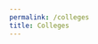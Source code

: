```yaml
---
permalink: /colleges
title: Colleges
---
```


<html lang="en">
<head>
    <meta charset="UTF-8">
    <meta name="viewport" content="width=device-width, initial-scale=1.0">
    <title>Colleges</title>
    <link href="https://cdn.jsdelivr.net/npm/bootstrap@5.3.2/dist/css/bootstrap.min.css" rel="stylesheet" integrity="sha384-T3c6CoIi6uLrA9TneNEoa7RxnatzjcDSCmG1MXxSR1GAsXEV/Dwwykc2MPK8M2HN" crossorigin="anonymous">
    <style>
        .college-body {
            background-color: #f4f7f6;
            font-family: 'Arial', sans-serif;
        }
        .college-container {
            margin-top: 50px;
        }
        .college-h1 {
            color: #333;
            text-align: center;
            margin-bottom: 40px;
        }
        .college-search-bar {
            margin-bottom: 30px;
            border-radius: 30px;
            padding: 20px;
            font-size: 18px;
        }
        .college-card {
            transition: transform 0.3s ease-in-out;
            border-radius: 20px;
            overflow: hidden;
            border: none;
            box-shadow: 0 6px 10px rgba(0, 0, 0, 0.1);
        }

        .college-card:hover {
            transform: scale(1.05);
        }

        .college-card-img-top {
            height: 200px;
            object-fit: cover;
        }

        .college-card-title, .college-card-text {
            color: #333;
        }

        .college-btn-primary {
            background-color: #3498db;
            border: none;
            border-radius: 20px;
            padding: 10px 20px;
            font-size: 16px;
        }
        .college-btn-primary:hover {
            background-color: #48a2ca;
        }
        @media (max-width: 768px) {
            .college-h1 {
                font-size: 24px;
            }
        }
    </style>
</head>
<body class="college-body">

<div class="container college-container">
    <h1 class="college-h1">Explore Colleges</h1>
    <input type="text" id="search-bar" class="form-control college-search-bar" placeholder="Search by name or location">
    <div class="row" id="college-cards"></div>
</div>

<script src="https://cdn.jsdelivr.net/npm/bootstrap@5.3.2/dist/js/bootstrap.bundle.min.js" integrity="sha384-C6RzsynM9kWDrMNeT87bh95OGNyZPhcTNXj1NW7RuBCsyN/o0jlpcV8Qyq46cDfL" crossorigin="anonymous"></script>

<script>
    document.addEventListener('DOMContentLoaded', () => {
        const collegeCardsContainer = document.getElementById('college-cards');
        const searchBar = document.getElementById('search-bar');
        const placeholderImageUrl = 'https://www.avantistones.com/images/noImage.png';
        let collegesData = [];
        
        async function fetchData() {
            try {
                const response = await fetch('https://collegerankings.stu.nighthawkcodingsociety.com/api/college/colleges');
                const data = await response.json();
                collegesData = data;
                renderColleges(collegesData);
            } catch (error) {
                console.error('Error fetching data:', error);
            }
        }
        
        function renderColleges(colleges) {
            collegeCardsContainer.innerHTML = '';
            colleges.forEach(college => {
                const collegeCard = document.createElement('div');
                collegeCard.classList.add('col-lg-4', 'col-md-6', 'mb-4');
                collegeCard.innerHTML = `
                    <div class="card">
                        <img src="${college.image || placeholderImageUrl}" class="card-img-top" alt="${college.name}">
                        <div class="card-body">
                            <h5 class="card-title">${college.name}</h5>
                            <p class="card-text">${college.city}, ${college.state}</p>
                            <p class="card-text">Ranking: ${college.ranking || 'Not Available'}</p>
                            <button data-college-id="${college.id}" class="btn btn-primary view-details-btn">View Details</button>
                        </div>
                    </div>
                `;
                collegeCardsContainer.appendChild(collegeCard);
            });
            
            const detailsButtons = document.querySelectorAll('.view-details-btn');
            detailsButtons.forEach(btn => {
                btn.addEventListener('click', (e) => {
                    let baseUrl;
                    if (location.hostname === "localhost" || location.hostname === "127.0.0.1") {
                        baseUrl = "/colleges/";
                    } else {
                        baseUrl = "https://collegerankings.github.io/CollegeRankingsFrontend/colleges/";
                    }
                    location.href = `${baseUrl}college_details?id=${collegeId}`;
                });
            });
        }
        
        function filterColleges() {
            const searchTerm = searchBar.value.toLowerCase();
            const filteredColleges = collegesData.filter(college => {
                const collegeName = college.name.toLowerCase();
                const collegeLocation = `${college.city}, ${college.state}`.toLowerCase();
                return collegeName.includes(searchTerm) || collegeLocation.includes(searchTerm);
            });
            renderColleges(filteredColleges);
        }
        
        fetchData();
        searchBar.addEventListener('input', filterColleges);
    });
</script>

</body>
</html>
